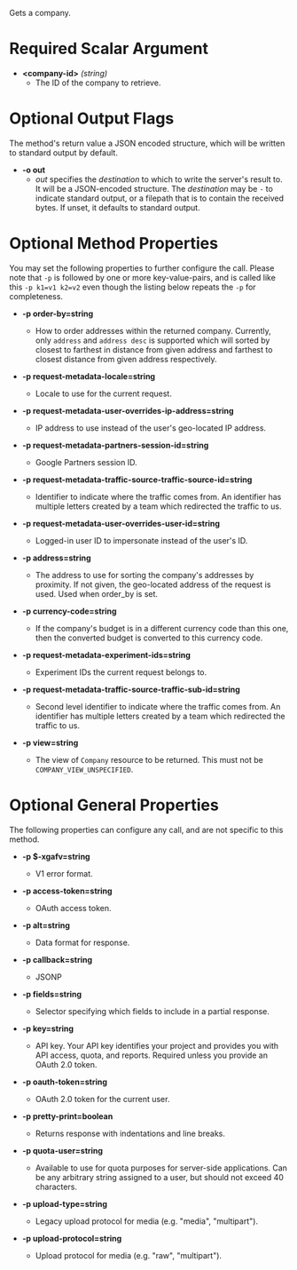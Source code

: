 Gets a company.
# Required Scalar Argument
* **&lt;company-id&gt;** *(string)*
    - The ID of the company to retrieve.

# Optional Output Flags

The method's return value a JSON encoded structure, which will be written to standard output by default.

* **-o out**
    - *out* specifies the *destination* to which to write the server's result to.
      It will be a JSON-encoded structure.
      The *destination* may be `-` to indicate standard output, or a filepath that is to contain the received bytes.
      If unset, it defaults to standard output.
# Optional Method Properties

You may set the following properties to further configure the call. Please note that `-p` is followed by one 
or more key-value-pairs, and is called like this `-p k1=v1 k2=v2` even though the listing below repeats the
`-p` for completeness.

* **-p order-by=string**
    - How to order addresses within the returned company. Currently, only
        `address` and `address desc` is supported which will sorted by closest to
        farthest in distance from given address and farthest to closest distance
        from given address respectively.

* **-p request-metadata-locale=string**
    - Locale to use for the current request.

* **-p request-metadata-user-overrides-ip-address=string**
    - IP address to use instead of the user&#39;s geo-located IP address.

* **-p request-metadata-partners-session-id=string**
    - Google Partners session ID.

* **-p request-metadata-traffic-source-traffic-source-id=string**
    - Identifier to indicate where the traffic comes from.
        An identifier has multiple letters created by a team which redirected the
        traffic to us.

* **-p request-metadata-user-overrides-user-id=string**
    - Logged-in user ID to impersonate instead of the user&#39;s ID.

* **-p address=string**
    - The address to use for sorting the company&#39;s addresses by proximity.
        If not given, the geo-located address of the request is used.
        Used when order_by is set.

* **-p currency-code=string**
    - If the company&#39;s budget is in a different currency code than this one, then
        the converted budget is converted to this currency code.

* **-p request-metadata-experiment-ids=string**
    - Experiment IDs the current request belongs to.

* **-p request-metadata-traffic-source-traffic-sub-id=string**
    - Second level identifier to indicate where the traffic comes from.
        An identifier has multiple letters created by a team which redirected the
        traffic to us.

* **-p view=string**
    - The view of `Company` resource to be returned. This must not be
        `COMPANY_VIEW_UNSPECIFIED`.

# Optional General Properties

The following properties can configure any call, and are not specific to this method.

* **-p $-xgafv=string**
    - V1 error format.

* **-p access-token=string**
    - OAuth access token.

* **-p alt=string**
    - Data format for response.

* **-p callback=string**
    - JSONP

* **-p fields=string**
    - Selector specifying which fields to include in a partial response.

* **-p key=string**
    - API key. Your API key identifies your project and provides you with API access, quota, and reports. Required unless you provide an OAuth 2.0 token.

* **-p oauth-token=string**
    - OAuth 2.0 token for the current user.

* **-p pretty-print=boolean**
    - Returns response with indentations and line breaks.

* **-p quota-user=string**
    - Available to use for quota purposes for server-side applications. Can be any arbitrary string assigned to a user, but should not exceed 40 characters.

* **-p upload-type=string**
    - Legacy upload protocol for media (e.g. &#34;media&#34;, &#34;multipart&#34;).

* **-p upload-protocol=string**
    - Upload protocol for media (e.g. &#34;raw&#34;, &#34;multipart&#34;).
